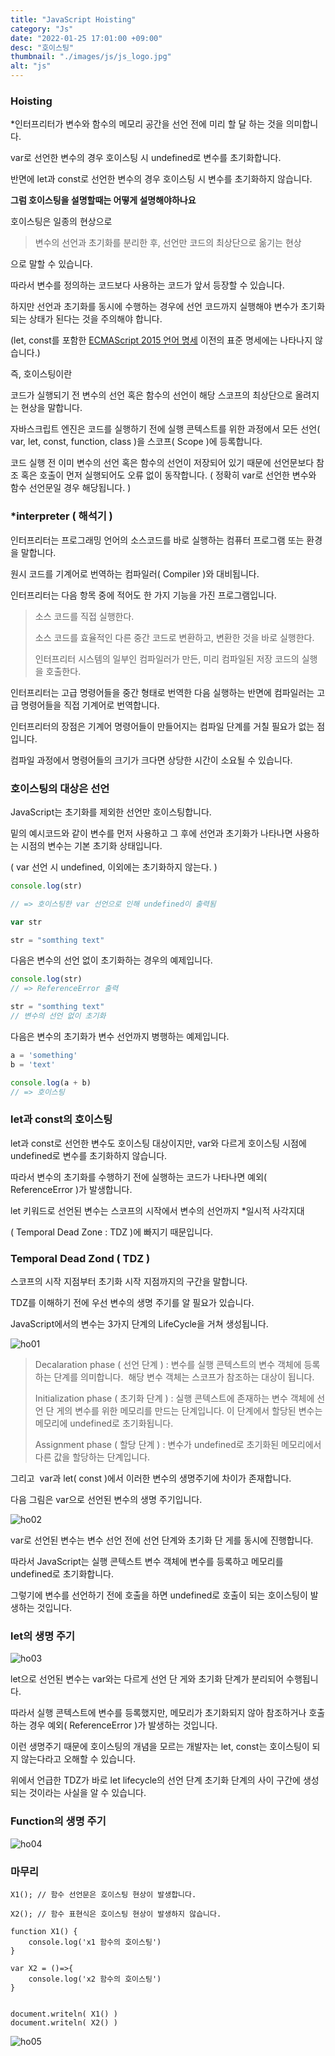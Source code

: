 ```yaml
---
title: "JavaScript Hoisting"
category: "Js"
date: "2022-01-25 17:01:00 +09:00"
desc: "호이스팅"
thumbnail: "./images/js/js_logo.jpg"
alt: "js"
---
```


### Hoisting

\*인터프리터가 변수와 함수의 메모리 공간을 선언 전에 미리 할 달 하는 것을 의미합니다.

var로 선언한 변수의 경우 호이스팅 시 undefined로 변수를 초기화합니다.

반면에 let과 const로 선언한 변수의 경우 호이스팅 시 변수를 초기화하지 않습니다.

**그럼 호이스팅을 설명할때는 어떻게 설명해야하나요**

호이스팅은 일종의 현상으로

> 변수의 선언과 초기화를 분리한 후, 선언만 코드의 최상단으로 옮기는 현상

으로 말할 수 있습니다.

따라서 변수를 정의하는 코드보다 사용하는 코드가 앞서 등장할 수 있습니다.

하지만 선언과 초기화를 동시에 수행하는 경우에 선언 코드까지 실행해야 변수가 초기화되는 상태가 된다는 것을 주의해야 합니다.

(let, const를 포함한 [ECMAScript 2015 언어 명세](https://262.ecma-international.org/6.0/) 이전의 표준 명세에는 나타나지 않습니다.)

즉, 호이스팅이란

코드가 실행되기 전 변수의 선언 혹은 함수의 선언이 해당 스코프의 최상단으로 올려지는 현상을 말합니다.
   
자바스크립트 엔진은 코드를 실행하기 전에 실행 콘텍스트를 위한 과정에서 모든 선언( var, let, const, function, class )을 스코프( Scope )에 등록합니다.

코드 실행 전 이미 변수의 선언 혹은 함수의 선언이 저장되어 있기 때문에 선언문보다 참조 혹은 호출이 먼저 실행되어도 오류 없이 동작합니다. ( 정확히 var로 선언한 변수와 함수 선언문일 경우 해당됩니다. )

### \*interpreter ( 해석기 )

인터프리터는 프로그래밍 언어의 소스코드를 바로 실행하는 컴퓨터 프로그램 또는 환경을 말합니다.

원시 코드를 기계어로 번역하는 컴파일러( Compiler )와 대비됩니다.

인터프리터는 다음 항목 중에 적어도 한 가지 기능을 가진 프로그램입니다.

> 소스 코드를 직접 실행한다.
>     
> 소스 코드를 효율적인 다른 중간 코드로 변환하고, 변환한 것을 바로 실행한다.
>
> 인터프리터 시스템의 일부인 컴파일러가 만든, 미리 컴파일된 저장 코드의 실행을 호출한다.

인터프리터는 고급 명령어들을 중간 형태로 번역한 다음 실행하는 반면에 컴파일러는 고급 명령어들을 직접 기계어로 번역합니다.

인터프리터의 장점은 기계어 명령어들이 만들어지는 컴파일 단계를 거칠 필요가 없는 점입니다.

컴파일 과정에서 명령어들의 크기가 크다면 상당한 시간이 소요될 수 있습니다.

### 호이스팅의 대상은 선언

JavaScript는 초기화를 제외한 선언만 호이스팅합니다. 

밑의 예시코드와 같이 변수를 먼저 사용하고 그 후에 선언과 초기화가 나타나면 사용하는 시점의 변수는 기본 초기화 상태입니다.

( var 선언 시 undefined, 이외에는 초기화하지 않는다. ) 

```js
console.log(str)

// => 호이스팅한 var 선언으로 인해 undefined이 출력됨

var str

str = "somthing text"
```

다음은 변수의 선언 없이 초기화하는 경우의 예제입니다.

```js
console.log(str)
// => ReferenceError 출력

str = "somthing text" 
// 변수의 선언 없이 초기화
```

다음은 변수의 초기화가 변수 선언까지 병행하는 예제입니다.

```js
a = 'something'
b = 'text'

console.log(a + b)
// => 호이스팅
```

### let과 const의 호이스팅

let과 const로 선언한 변수도 호이스팅 대상이지만, var와 다르게 호이스팅 시점에 undefined로 변수를 초기화하지 않습니다.

따라서 변수의 초기화를 수행하기 전에 실행하는 코드가 나타나면 예외( ReferenceError )가 발생합니다.

let 키워드로 선언된 변수는 스코프의 시작에서 변수의 선언까지 \*일시적 사각지대

( Temporal Dead Zone : TDZ )에 빠지기 때문입니다. 

### Temporal Dead Zond ( TDZ )

스코프의 시작 지점부터 초기화 시작 지점까지의 구간을 말합니다.

TDZ를 이해하기 전에 우선 변수의 생명 주기를 알 필요가 있습니다. 

JavaScript에서의 변수는 3가지 단계의 LifeCycle을 거쳐 생성됩니다.

![ho01](https://user-images.githubusercontent.com/85836879/172525517-29987f4d-7c82-4956-bacb-437e848d748a.jpeg)

>Decalaration phase ( 선언 단계 ) : 변수를 실행 콘텍스트의 변수 객체에 등록하는 단계를 의미합니다.  해당 변수 객체는 스코프가 참조하는 대상이 됩니다.
>
>Initialization phase ( 초기화 단계 ) : 실행 콘텍스트에 존재하는 변수 객체에 선언 단 게의 변수를 위한 메모리를 만드는 단계입니다. 이 단계에서 할당된 변수는 메모리에 undefined로 초기화됩니다.
>
>Assignment phase ( 할당 단계 ) : 변수가 undefined로 초기화된 메모리에서 다른 값을 할당하는 단계입니다.

그리고  var과 let( const )에서 이러한 변수의 생명주기에 차이가 존재합니다.

다음 그림은 var으로 선언된 변수의 생명 주기입니다.

![ho02](https://user-images.githubusercontent.com/85836879/172525516-109398bf-bc9f-4d3c-97bc-85ad12268758.jpeg)

var로 선언된 변수는 변수 선언 전에 선언 단계와 초기화 단 게를 동시에 진행합니다.

따라서 JavaScript는 실행 콘텍스트 변수 객체에 변수를 등록하고 메모리를 undefined로 초기화합니다.

그렇기에 변수를 선언하기 전에 호출을 하면 undefined로 호출이 되는 호이스팅이 발생하는 것입니다.

### let의 생명 주기

![ho03](https://user-images.githubusercontent.com/85836879/172525511-eda3c6a9-1830-4ac0-817b-d863c0464f18.jpeg)

let으로 선언된 변수는 var와는 다르게 선언 단 게와 초기화 단계가 분리되어 수행됩니다.

따라서 실행 콘텍스트에 변수를 등록했지만, 메모리가 초기화되지 않아 참조하거나 호출하는 경우 예외( ReferenceError )가 발생하는 것입니다.

이런 생명주기 때문에 호이스팅의 개념을 모르는 개발자는 let, const는 호이스팅이 되지 않는다라고 오해할 수 있습니다.

위에서 언급한 TDZ가 바로 let lifecycle의 선언 단계 초기화 단계의 사이 구간에 생성되는 것이라는 사실을 알 수 있습니다.

### Function의 생명 주기

![ho04](https://user-images.githubusercontent.com/85836879/172525505-bf0c4f54-fa2b-4bb9-b0e4-5d944ed29ab0.png)


### 마무리


```
X1(); // 함수 선언문은 호이스팅 현상이 발생합니다.

X2(); // 함수 표현식은 호이스팅 현상이 발생하지 않습니다.

function X1() {
    console.log('x1 함수의 호이스팅')
}

var X2 = ()=>{
    console.log('x2 함수의 호이스팅')
}


document.writeln( X1() )
document.writeln( X2() )
```

![ho05](https://user-images.githubusercontent.com/85836879/172525500-85d5adff-0f79-42b1-9f0a-dce18cfbd73d.png)

